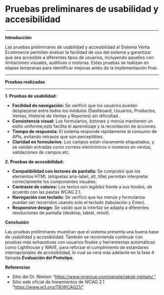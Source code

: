 # Pruebas preliminares de usabilidad y accesibilidad

---

**Introducción**

Las pruebas preliminares de usabilidad y accesibilidad al Sistema Venta Ecommerce permiten evaluar la facilidad de uso del sistema y garantizar que sea accesible a diferentes tipos de usuarios, incluyendo aquellos con limitaciones visuales, auditivas o motoras. Estas pruebas se realizan en etapas tempranas para identificar mejoras antes de la implementación final.

---


**Pruebas realizadas**

---

**1. Pruebas de usabilidad:**
- **Facilidad de navegación:** Se verificó que los usuarios puedan desplazarse entre todos los módulos (Dashboard, Usuarios, Productos, Ventas, Historial de Ventas y Reportes) sin dificultad.
- **Consistencia visual:** Los formularios, botones y menús mantienen un estilo uniforme,esto facilita el aprendizaje y la recordación de acciones.
- **Tiempo de respuesta:** El sistema responde rápidamente al consumo de APIs, evitando retrasos que son perceptibles.
- **Claridad en formularios:** Los campos están claramente etiquetados, y se validan entradas como correos electrónicos o números en ventas, validaciones de campos etc.


**2. Pruebas de accesibilidad:**
- **Compatibilidad con lectores de pantalla:** Se comprobó que los elementos HTML (etiquetas aria-label, alt, title) permitan interpretar correctamente los componentes visuales.
- **Contraste de colores:** Los textos son legibles frente a sus fondos, de acuerdo con las pautas WCAG 2.1.
- **Navegación con teclado:** Se verificó que los menús y formularios puedan ser recorridos usando solo el teclado (tabulación y Enter).
- **Responsive design:** Se validó que la interfaz se adapta a diferentes resoluciones de pantalla (desktop, tablet, móvil).


**Conclusión**

Las pruebas preliminares muestran que el sistema presenta una buena base de usabilidad y accesibilidad. También se recomienda continuar con pruebas más exhaustivas con usuarios finales y herramientas automáticas como Lighthouse y WAVE, para reforzar el cumplimiento de estándares internacionales de accesibilidad, lo cual se verá más adelante en la fase 4 llamada **Evaluación del Prototipo**.


**Referencias**

- Sitio del  Dr. Nielsen  “https://www.nngroup.com/people/jakob-nielsen/.”
- Sitio web oficial de lineamientos de WCAG 2.1  “https://www.w3.org/TR/WCAG21/”

  

